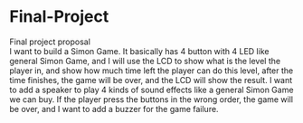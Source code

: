# Final-Project

Final project proposal<br>
I want to build a Simon Game. It basically has 4 button with 4 LED like general Simon Game, and I will use the LCD to show what is the level the player in, and show how much time left the player can do this level, after the time finishes, the game will be over, and the LCD will show the result. I want to add a speaker to play 4 kinds of sound effects like a general Simon Game we can buy. If the player press the buttons in the wrong order, the game will be over, and I want to add a buzzer for the game failure.
